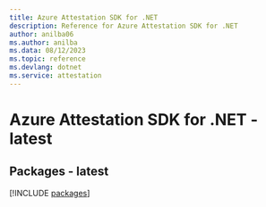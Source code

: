 ```yaml
---
title: Azure Attestation SDK for .NET
description: Reference for Azure Attestation SDK for .NET
author: anilba06
ms.author: anilba
ms.data: 08/12/2023
ms.topic: reference
ms.devlang: dotnet
ms.service: attestation
---
```

# Azure Attestation SDK for .NET - latest
## Packages - latest
[!INCLUDE [packages](attestation-index.md)]